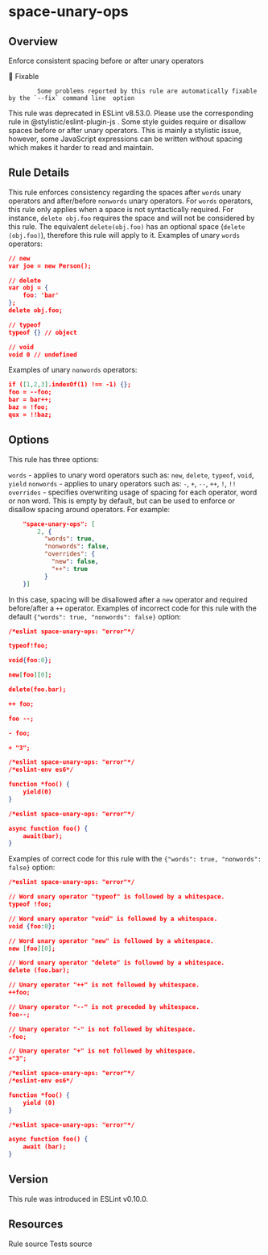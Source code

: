 
# space-unary-ops
## Overview
Enforce consistent spacing before or after unary operators


🔧 Fixable

            Some problems reported by this rule are automatically fixable by the `--fix` command line  option
        


This rule was deprecated in ESLint v8.53.0. Please use the corresponding rule  in @stylistic/eslint-plugin-js .
Some style guides require or disallow spaces before or after unary operators. This is mainly a stylistic issue, however, some JavaScript expressions can be written without spacing which makes it harder to read and maintain.
## Rule Details
This rule enforces consistency regarding the spaces after `words` unary operators and after/before `nonwords` unary operators.
For `words` operators, this rule only applies when a space is not syntactically required. For instance, `delete obj.foo` requires the space and will not be considered by this rule. The equivalent `delete(obj.foo)` has an optional space (`delete (obj.foo)`), therefore this rule will apply to it.
Examples of unary `words` operators:

```json
// new
var joe = new Person();

// delete
var obj = {
    foo: 'bar'
};
delete obj.foo;

// typeof
typeof {} // object

// void
void 0 // undefined
```
Examples of unary `nonwords` operators:

```json
if ([1,2,3].indexOf(1) !== -1) {};
foo = --foo;
bar = bar++;
baz = !foo;
qux = !!baz;
```
## Options
This rule has three options:

`words` - applies to unary word operators such as: `new`, `delete`, `typeof`, `void`, `yield`
`nonwords` - applies to unary operators such as: `-`, `+`, `--`, `++`, `!`, `!!`
`overrides` - specifies overwriting usage of spacing for each
operator, word or non word. This is empty by default, but can be used
to enforce or disallow spacing around operators. For example:


```json
    "space-unary-ops": [
        2, {
          "words": true,
          "nonwords": false,
          "overrides": {
            "new": false,
            "++": true
          }
    }]
```
In this case, spacing will be disallowed after a `new` operator and required before/after a `++` operator.
Examples of incorrect code for this rule with the default `{"words": true, "nonwords": false}` option:


```json
/*eslint space-unary-ops: "error"*/

typeof!foo;

void{foo:0};

new[foo][0];

delete(foo.bar);

++ foo;

foo --;

- foo;

+ "3";
```


```json
/*eslint space-unary-ops: "error"*/
/*eslint-env es6*/

function *foo() {
    yield(0)
}
```


```json
/*eslint space-unary-ops: "error"*/

async function foo() {
    await(bar);
}
```
Examples of correct code for this rule with the `{"words": true, "nonwords": false}` option:


```json
/*eslint space-unary-ops: "error"*/

// Word unary operator "typeof" is followed by a whitespace.
typeof !foo;

// Word unary operator "void" is followed by a whitespace.
void {foo:0};

// Word unary operator "new" is followed by a whitespace.
new [foo][0];

// Word unary operator "delete" is followed by a whitespace.
delete (foo.bar);

// Unary operator "++" is not followed by whitespace.
++foo;

// Unary operator "--" is not preceded by whitespace.
foo--;

// Unary operator "-" is not followed by whitespace.
-foo;

// Unary operator "+" is not followed by whitespace.
+"3";
```


```json
/*eslint space-unary-ops: "error"*/
/*eslint-env es6*/

function *foo() {
    yield (0)
}
```


```json
/*eslint space-unary-ops: "error"*/

async function foo() {
    await (bar);
}
```

## Version
This rule was introduced in ESLint v0.10.0.
## Resources

Rule source 
Tests source 

